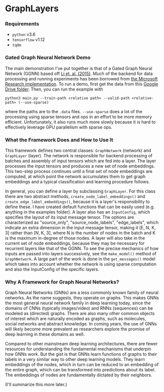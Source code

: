 # GraphLayers

### Requirements
- `python` v3.6
- `tensorflow` v1.12
- `tqdm`

### Gated Graph Neural Network Demo
The main demonstration I've put together is that of a Gated Graph Neural Network (GGNN) based off [Li et. al. (2015)](https://arxiv.org/abs/1511.05493). Much of the backend for data processing and running experiments has been borrowed from [the Microsoft Research implementation](https://github.com/Microsoft/gated-graph-neural-network-samples). To run a demo, first get the data from this [Google Drive folder](https://drive.google.com/drive/folders/1B5hZLOHIBU5sPqD_04_YSk0Z01_zitK4?usp=sharing). Then, you can run the example with 
```
python3 main.py --train-path <relative path> --valid-path <relative-path> (--use-sparse)
```
where the paths are to the `.data` files. `--use-sparse` does a lot of the processing using sparse tensors and ops in an effort to be more memory efficient. Unfortunately, it also runs much more slowly because it is hard to effectively leverage GPU parallelism with sparse ops. 

### What the Framework Does and How to Use It
This framework defines two central classes: `GraphNetwork` (network) and `GraphLayer` (layer). The network is responsible for backend processing of batches and assembly of input tensors which are fed into a layer. The layer processes the input tensors and produces a new set of node embeddings. This two-step process continues until a final set of node embeddings are computed, at which point the network accumulates them to get graph embeddings and a typical classification and learning procedure follows. 

In general, you can define a layer by subclassing `GraphLayer`. For this class there are two abstract methods, `create_node_label_embeddings()` and `create_edge_label_embeddings()`, because it is a layer's responsibility to define these. I have created default functions that can be easily used (e.g. anything in the examples folder). A layer also has an `InputConfig`, which specifies the layout of its input message tensor. The options are characterized as "source_only", "source_node_labels", "edge_labels", which indicate an extra dimension in the input message tensor, making it \[E, N, K, 3\] rather than \[N, K, 3\], where N is the number of nodes in the batch and K is the maximum in-degree of those nodes. A layer will also take in the current set of node embeddings, because they may be necessary for recurrent layers like that of the GGNN. To see the precise mechanics of how inputs are passed into layers successively, see the `make_model()` method of `GraphNetwork`. A large part of the work is done in the `get_messages()` model which takes into account whether the network is using sparse computation and also the InputConfig of the specific layers. 

### Why A Framework for Graph Neural Networks?
Graph Neural Networks (GNNs) are a less commonly known family of neural networks. As the name suggests, they operate on graphs. This makes GNNs the most general neural network family in deep learning today, since the domains of CNNs (typically images/video) and RNNs (sequences) can be modeled as (directed) graphs. There are also many other common objects of interest which are naturally encoded as graphs, such as molecules, social networks and abstract knowledge. In coming years, the use of GNNs will likely become more prevalent as researchers explore the promise of deep learning in these domains as well. 

Compared to other mainstream deep learning architectures, there are fewer resources for understanding the fundamental mechanisms that underpin how GNNs work. But the gist is that GNNs learn functions of graphs to their labels in a very similar way to other deep learning models. They learn embeddings of the nodes, which in turn can be reduced to an embedding of the entire graph, which can be transformed into predictions about its label. The embeddings of nodes are fundamentally dictated by their neighbors. 

(I'll summarize this more later.)
